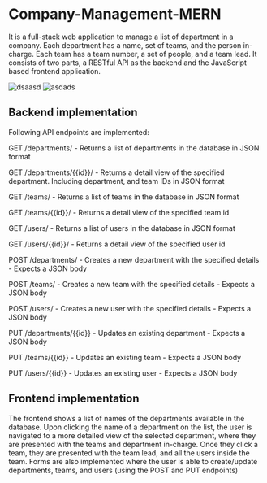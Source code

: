 # Company-Management-MERN
It is a full-stack web application to manage a list of department in a company. Each department has a name, set of teams, and the person in-charge. Each team has a team number, a set of people, and a team lead. It consists of two parts, a RESTful API as the backend and the JavaScript based frontend application.

![dsaasd](https://user-images.githubusercontent.com/45163435/129893746-34192cc2-d678-422c-a77d-be72771bd446.PNG)
![asdads](https://user-images.githubusercontent.com/45163435/129893867-fb89b906-42e4-4c83-b5c9-ff1ed7b62d6a.PNG)

## Backend implementation
Following API endpoints are implemented:

GET /departments/ - Returns a list of departments in the database in JSON format

GET /departments/{{id}}/ - Returns a detail view of the specified department. Including department, and team IDs in JSON format

GET /teams/ - Returns a list of teams in the database in JSON format

GET /teams/{{id}}/ - Returns a detail view of the specified team id

GET /users/ - Returns a list of users in the database in JSON format

GET /users/{{id}}/ - Returns a detail view of the specified user id

POST /departments/ - Creates a new department with the specified details - Expects a JSON body

POST /teams/ - Creates a new team with the specified details - Expects a JSON body

POST /users/ - Creates a new user with the specified details - Expects a JSON body

PUT /departments/{{id}} - Updates an existing department - Expects a JSON body

PUT /teams/{{id}} - Updates an existing team - Expects a JSON body

PUT /users/{{id}} - Updates an existing user - Expects a JSON body
## Frontend implementation
The frontend shows a list of names of the departments available in the database. Upon clicking the name of a department on the list, the user is navigated to a more detailed view of the selected department, where they are presented with the teams and department in-charge. Once they click a team, they are presented with the team lead, and all the users inside the team. Forms are also implemented where the user is able to create/update departments, teams, and users (using the POST and PUT endpoints)
